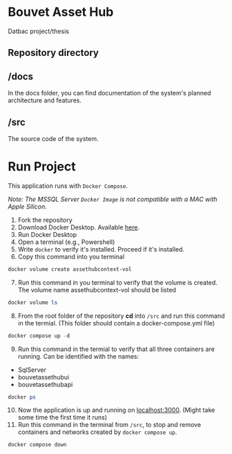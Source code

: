 # Bouvet Asset Hub
Datbac project/thesis


## Repository directory
## /docs
In the docs folder, you can find documentation of the system's planned architecture and features.
## /src
The source code of the system.


# Run Project
This application runs with `Docker Compose`. 

*Note:  The MSSQL Server `Docker Image` is not compatible with a MAC with Apple Silicon.*

1. Fork the repository
1. Download Docker Desktop. Available [here](https://docs.docker.com/get-docker/).
1. Run Docker Desktop
1. Open a terminal (e.g., Powershell)
1. Write `docker` to verify it's installed. Proceed if it's installed.
1. Copy this command into you terminal
```powershell
docker volume create assethubcontext-vol
```
7. Run this command in you terminal to verify that the volume is created. The volume name assethubcontext-vol should be listed
```powershell
docker volume ls
```
8. From the root folder of the repository **cd** into `/src` and run this command in the termial. (This folder should contain a docker-compose.yml file)
```powershell
docker compose up -d
```
9. Run this command in the termial to verify that all three containers are running. Can be identified  with the names:
- SqlServer
- bouvetassethubui
- bouvetassethubapi

```powershell
docker ps
```
10. Now the application is up and running on [localhost:3000](http://localhost:3000). (Might take some time the first time it runs)
10. Run this command in the terminal from  `/src`, to stop and remove containers and networks created by `docker compose up`.
```powershell
docker compose down
```

